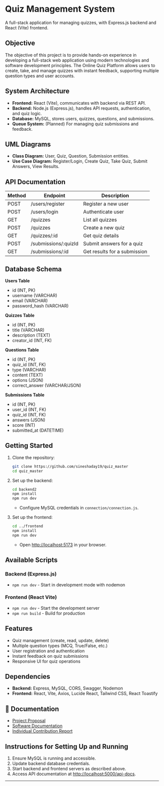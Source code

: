 # Quiz Management System

A full-stack application for managing quizzes, with Express.js backend and React (Vite) frontend.

## Objective

The objective of this project is to provide hands-on experience in developing a full-stack web application using modern technologies and software development principles. The Online Quiz Platform allows users to create, take, and manage quizzes with instant feedback, supporting multiple question types and user accounts.

## System Architecture

- **Frontend:** React (Vite), communicates with backend via REST API.
- **Backend:** Node.js (Express.js), handles API requests, authentication, and quiz logic.
- **Database:** MySQL, stores users, quizzes, questions, and submissions.
- **Queue System:** (Planned) For managing quiz submissions and feedback.

## UML Diagrams

- **Class Diagram:** User, Quiz, Question, Submission entities.
- **Use Case Diagram:** Register/Login, Create Quiz, Take Quiz, Submit Answers, View Results.

## API Documentation

| Method | Endpoint                | Description                       |
|--------|-------------------------|-----------------------------------|
| POST   | /users/register         | Register a new user               |
| POST   | /users/login            | Authenticate user                 |
| GET    | /quizzes                | List all quizzes                  |
| POST   | /quizzes                | Create a new quiz                 |
| GET    | /quizzes/:id            | Get quiz details                  |
| POST   | /submissions/:quizId    | Submit answers for a quiz         |
| GET    | /submissions/:id        | Get results for a submission      |

## Database Schema

**Users Table**
- id (INT, PK)
- username (VARCHAR)
- email (VARCHAR)
- password_hash (VARCHAR)

**Quizzes Table**
- id (INT, PK)
- title (VARCHAR)
- description (TEXT)
- creator_id (INT, FK)

**Questions Table**
- id (INT, PK)
- quiz_id (INT, FK)
- type (VARCHAR)
- content (TEXT)
- options (JSON)
- correct_answer (VARCHAR/JSON)

**Submissions Table**
- id (INT, PK)
- user_id (INT, FK)
- quiz_id (INT, FK)
- answers (JSON)
- score (INT)
- submitted_at (DATETIME)

## Getting Started

1. Clone the repository:
    ```bash
    git clone https://github.com/sineshaday19/quiz_master
    cd quiz_master
    ```

2. Set up the backend:
    ```bash
    cd backend2
    npm install
    npm run dev
    ```
    - Configure MySQL credentials in `connection/connection.js`.

3. Set up the frontend:
    ```bash
    cd ../frontend
    npm install
    npm run dev
    ```
    - Open [http://localhost:5173](http://localhost:5173) in your browser.

## Available Scripts

### Backend (Express.js)
- `npm run dev` - Start in development mode with nodemon

### Frontend (React Vite)
- `npm run dev` - Start the development server
- `npm run build` - Build for production

## Features

- Quiz management (create, read, update, delete)
- Multiple question types (MCQ, True/False, etc.)
- User registration and authentication
- Instant feedback on quiz submissions
- Responsive UI for quiz operations

## Dependencies

- **Backend:** Express, MySQL, CORS, Swagger, Nodemon
- **Frontend:** React, Vite, Axios, Lucide React, Tailwind CSS, React Toastify

## 📄 Documentation

- [Project Proposal](./docs/Project%20proposal.docx)
- [Software Documentation](./docs/Software%20Documentation.docx)
- [Individual Contribution Report](./docs/Individual%20Contribution%20Report.docx)

## Instructions for Setting Up and Running

1. Ensure MySQL is running and accessible.
2. Update backend database credentials.
3. Start backend and frontend servers as described above.
4. Access API documentation at [http://localhost:5000/api-docs](http://localhost:5000/api-docs).

---
